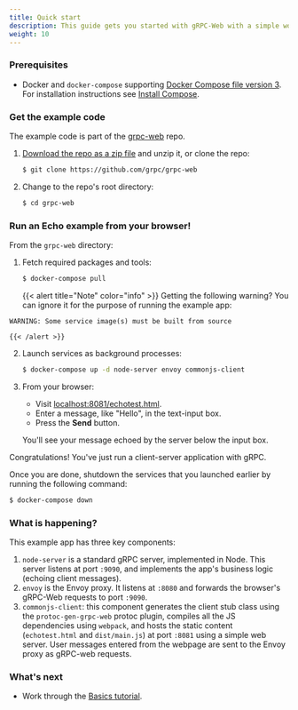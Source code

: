 ```yaml
---
title: Quick start
description: This guide gets you started with gRPC-Web with a simple working example.
weight: 10
---
```


### Prerequisites

- Docker and `docker-compose` supporting [Docker Compose file version 3][dcfv3].
  For installation instructions see [Install Compose][install].

  [dcfv3]: https://docs.docker.com/compose/compose-file/compose-versioning
  [install]: https://docs.docker.com/compose/install/#install-compose

### Get the example code

The example code is part of the [grpc-web][] repo.

 1. [Download the repo as a zip file][download] and unzip it, or clone
    the repo:

    ```sh
    $ git clone https://github.com/grpc/grpc-web
    ```

 2. Change to the repo's root directory:

    ```sh
    $ cd grpc-web
    ```

### Run an Echo example from your browser!

From the `grpc-web` directory:

 1. Fetch required packages and tools:

    ```sh
    $ docker-compose pull
    ```

    {{< alert title="Note" color="info" >}}
Getting the following warning? You can ignore it for the purpose of running the
example app:

```nocode
WARNING: Some service image(s) must be built from source
```
    {{< /alert >}}

 2. Launch services as background processes:

    ```sh
    $ docker-compose up -d node-server envoy commonjs-client
    ```

 3. From your browser:

    - Visit
    [localhost:8081/echotest.html](http://localhost:8081/echotest.html).
    - Enter a message, like "Hello", in the text-input box.
    - Press the **Send** button.

    You'll see your message echoed by the server below the input box.

Congratulations! You've just run a client-server application with gRPC.

Once you are done, shutdown the services that you launched earlier by running
the following command:

```sh
$ docker-compose down
```

### What is happening?

This example app has three key components:

 1. `node-server` is a standard gRPC server, implemented in Node. This server
    listens at port `:9090`, and implements the app's business logic (echoing
    client messages).
 2. `envoy` is the Envoy proxy. It listens at `:8080` and forwards the browser's
    gRPC-Web requests to port `:9090`.
 3. `commonjs-client`: this component generates the client stub class using the
    `protoc-gen-grpc-web` protoc plugin, compiles all the JS dependencies using
    `webpack`, and hosts the static content (`echotest.html` and `dist/main.js`)
    at port `:8081` using a simple web server. User messages entered from the
    webpage are sent to the Envoy proxy as gRPC-web requests.

### What's next

- Work through the [Basics tutorial](../basics/).

[download]: https://github.com/grpc/grpc-web/archive/master.zip
[grpc-web]: https://github.com/grpc/grpc-web
